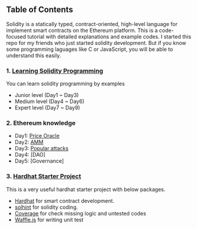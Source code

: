 ## Table of Contents
Solidity is a statically typed, contract-oriented, high-level language for implement smart contracts on the Ethereum platform. This is a code-focused tutorial with detailed explanations and example codes. I started this repo for my friends who just started solidity development. But if you know some programming laguages like C or JavaScript, you will be able to understand this easily.

### 1. [Learning Solidity Programming](/solidity-development)
You can learn solidity programming by examples
- Junior level (Day1 ~ Day3)
- Medium level (Day4 ~ Day6)
- Expert level (Day7 ~ Day9)

### 2. Ethereum knowledge
- Day1: [Price Oracle](/ethereum/price-oracle.md)
- Day2: [AMM](/ethereum/AMM.md)
- Day3: [Popular attacks](/ethereum/attacks.md)
- Day4: [DAO]
- Day5: [Governance]

### 3. [Hardhat Starter Project](/hardhat)
This is a very useful hardhat starter project with below packages.
- [Hardhat](https://hardhat.org/) for smart contract development.
- [solhint](hardhat-framework-master.zip) for solidity coding.
- [Coverage](https://hardhat.org/plugins/solidity-coverage.html) for check missing logic and untested codes
- [Waffle.js](https://hardhat.org/guides/waffle-testing.html) for writing unit test
